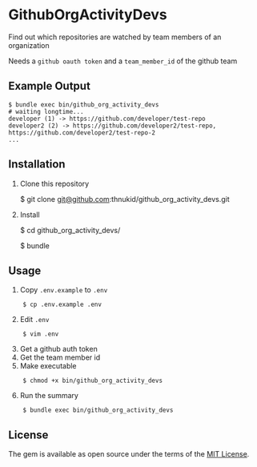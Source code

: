 # GithubOrgActivityDevs

Find out which repositories are watched by team members of an organization

Needs a `github oauth token` and a `team_member_id` of the github team

## Example Output

```
$ bundle exec bin/github_org_activity_devs
# waiting longtime...
developer (1) -> https://github.com/developer/test-repo
developer2 (2) -> https://github.com/developer2/test-repo, https://github.com/developer2/test-repo-2
...
```

## Installation

1. Clone this repository

    $ git clone git@github.com:thnukid/github_org_activity_devs.git

2. Install

    $ cd github_org_activity_devs/

    $ bundle

## Usage

1. Copy `.env.example` to `.env`

```
    $ cp .env.example .env
```

2. Edit `.env`

```
    $ vim .env
```

3. Get a github auth token
4. Get the team member id
5. Make executable

```
    $ chmod +x bin/github_org_activity_devs
```

6. Run the summary

```
    $ bundle exec bin/github_org_activity_devs
```

## License

The gem is available as open source under the terms of the [MIT License](https://opensource.org/licenses/MIT).
